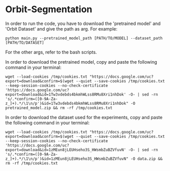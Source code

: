# Orbit-Segmentation

In order to run the code, you have to download the 'pretrained model' and 'Orbit Dataset' and give the path as arg. For example:

```
python main.py --pretrained_model_path [PATH/TO/MODEL] --dataset_path [PATH/TO/DATASET]
```

For the other args, refer to the bash scripts.

In order to download the pretrained model, copy and paste the following command in your terminal:
```
wget --load-cookies /tmp/cookies.txt "https://docs.google.com/uc?export=download&confirm=$(wget --quiet --save-cookies /tmp/cookies.txt --keep-session-cookies --no-check-certificate 'https://docs.google.com/uc?export=download&id=1Tw3vdebds4bkmhWLss8RMu8Xri1nhDok' -O- | sed -rn 's/.*confirm=([0-9A-Za-z_]+).*/\1\n/p')&id=1Tw3vdebds4bkmhWLss8RMu8Xri1nhDok" -O pretrained_model.zip && rm -rf /tmp/cookies.txt
```

In order to download the dataset used for the experiments, copy and paste the following command in your terminal:
```
wget --load-cookies /tmp/cookies.txt "https://docs.google.com/uc?export=download&confirm=$(wget --quiet --save-cookies /tmp/cookies.txt --keep-session-cookies --no-check-certificate 'https://docs.google.com/uc?export=download&id=1zMEun8jLEUHseho3S_HWsmbZuBZVfuvN' -O- | sed -rn 's/.*confirm=([0-9A-Za-z_]+).*/\1\n/p')&id=1zMEun8jLEUHseho3S_HWsmbZuBZVfuvN" -O data.zip && rm -rf /tmp/cookies.txt
```
